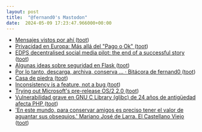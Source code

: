 ```yaml
---
layout: post
title:  "@fernand0's Mastodon"
date:  2024-05-09 17:23:47.966000+00:00
---
```

*  [Mensajes vistos por ahí ](https://avecesunafoto.wordpress.com/2024/05/09/mensajes-vistos-por-ahi) ([toot](https://mastodon.social/@fernand0/112412290447021359))
*  [Privacidad en Europa: Más allá del "Pago o Ok" ](https://hilmer.vip/privacidad) ([toot](https://mastodon.social/@fernand0/112412254867117954))
*  [EDPS decentralised social media pilot: the end of a successful story ](https://www.edps.europa.eu/press-publications/press-news/press-releases/2024/edps-decentralised-social-media-pilot-end-successful-story_e) ([toot](https://mastodon.social/@fernand0/112412060464255372))
*  [Algunas ideas sobre seguridad en Flask ](http://fernand0.github.io//proteger-aplicaciones-flask) ([toot](https://mastodon.social/@fernand0/112412042035603833))
*  [Por lo tanto, descarga, archiva, conserva ... · Bitácora de fernand0 ](http://blog.elmundoesimperfecto.com/2024/05/09/descarga-lo-que-amas) ([toot](https://mastodon.social/@fernand0/112411923692967815))
*  [Casa de piedra ](https://www.flickr.com/photos/fernand0/53684463315) ([toot](https://mastodon.social/@fernand0/112411876173736134))
*  [Inconsistency is a feature, not a bug ](https://shkspr.mobi/blog/2024/04/inconsistency-is-a-feature-not-a-bug) ([toot](https://mastodon.social/@fernand0/112411816762549991))
*  [Trying out Microsoft's pre-release OS/2 2.0 ](https://www.theregister.com/2024/03/11/trying_ms_prerelease_os2_2) ([toot](https://mastodon.social/@fernand0/112411581568366693))
*  [Vulnerabilidad grave en GNU C Library (glibc) de 24 años de antigüedad afecta PHP ](https://blog.elhacker.net/2024/04/vulnerabilidad-grave-en-gnu-c-library-glibc-afecta-php-iconv.htm) ([toot](https://mastodon.social/@fernand0/112411316525821421))
*  [&#39;En este mundo, para conservar amigos es preciso tener el valor de aguantar sus obsequios.&#39; Mariano José de Larra. El Castellano Viejo ](https://mastodon.social/@fernand0/112411245877273661) ([toot](https://mastodon.social/@fernand0/112411245877273661))
